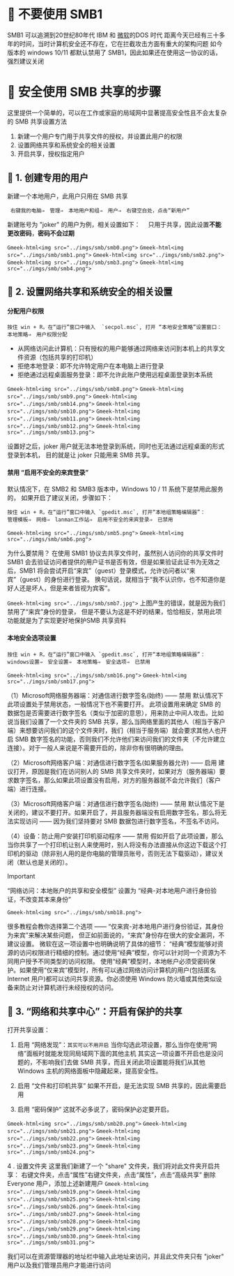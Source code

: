 # 🔖 不要使用 SMB1
SMB1 可以追溯到20世纪80年代 IBM 和 [微软](https://pinpai.smzdm.com/1461/)的DOS 时代
距离今天已经有三十多年的时间，当时计算机安全还不存在，它在拦截攻击方面有重大的架构问题
如今版本的 windows 10/11 都默认禁用了 SMB1，因此如果还在使用这一协议的话，强烈建议关闭


# 🔖 安全使用 SMB 共享的步骤
这里提供一个简单的，可以在工作或家庭的局域网中显著提高安全性且不会太复杂的 SMB 共享设置方法

1. 新建一个用户专门用于共享文件的授权，并设置此用户的权限
2. 设置网络共享和系统安全的相关设置
3. 开启共享，授权指定用户


## 🐻 1. 创建专用的用户
新建一个本地用户，此用户只用在 SMB 共享
```
 右键我的电脑⇒　管理⇒　本地用户和组⇒　用户⇒　右键空白处，点击“新用户”
```

新建账号为 "joker" 的用户为例，相关设置如下：　
只用于共享，因此设置**不能更改密码**，**密码不会过期**

`Gmeek-html<img src="../imgs/smb/smb0.png">`
`Gmeek-html<img src="../imgs/smb/smb1.png">`
`Gmeek-html<img src="../imgs/smb/smb2.png">`
`Gmeek-html<img src="../imgs/smb/smb3.png">`
`Gmeek-html<img src="../imgs/smb/smb4.png">`


## 🐻 2. 设置网络共享和系统安全的相关设置

#### 分配用户权限
```
按住 win + R，在“运行”窗口中输入  `secpol.msc`, 打开 “本地安全策略”设置窗口：
本地策略⇒　用户权限分配
```
- 从网络访问此计算机：只有授权的用户能够通过网络来访问到本机上的共享文件资源（包括共享的打印机）
- 拒绝本地登录：即不允许特定用户在本电脑上进行登录
- 拒绝通过远程桌面服务登录：即不允许此账户使用远程桌面登录到本系统

`Gmeek-html<img src="../imgs/smb/smb8.png">`
`Gmeek-html<img src="../imgs/smb/smb9.png">`
`Gmeek-html<img src="../imgs/smb/smb14.png">`
`Gmeek-html<img src="../imgs/smb/smb10.png">`
`Gmeek-html<img src="../imgs/smb/smb11.png">`
`Gmeek-html<img src="../imgs/smb/smb12.png">`
`Gmeek-html<img src="../imgs/smb/smb13.png">`

设置好之后，joker 用户就无法本地登录到系统，同时也无法通过远程桌面的形式登录到本机，
目的就是让 joker 只能用来 SMB 共享。



#### 禁用 “启用不安全的来宾登录”
默认情况下，在 SMB2 和 SMB3 版本中，Windows 10 / 11 系统下是禁用此服务的，
如果开启了建议关闭，步骤如下：
```
按住 win + R，在“运行”窗口中输入 `gpedit.msc`, 打开“本地组策略编辑器”：
管理模板⇒　网络⇒　lanman工作站⇒　启用不安全的来宾登录⇒　已禁用
```

`Gmeek-html<img src="../imgs/smb/smb5.png">`
`Gmeek-html<img src="../imgs/smb/smb6.png">`

为什么要禁用？
在使用 SMB1 协议去共享文件时，虽然别人访问你的共享文件时 SMB1 会去验证访问者提供的用户证书是否有效，但是如果验证此证书为无效之后，SMB1 将会尝试开启“来宾”（guest）登录模式，允许访问者以“来宾”（guest）的身份进行登录。
换句话说，就相当于“我不认识你，也不知道你是好人还是坏人，但是来者皆视为宾客”。

`Gmeek-html<img src="../imgs/smb/smb7.jpg">`
上图产生的错误，就是因为我们禁用了“来宾”身份的登录，
但是不要认为这是不好的结果，恰恰相反，禁用此项功能就是为了实现更好地保护SMB 共享资料



#### 本地安全选项设置
```
按住 win + R，在“运行”窗口中输入 `gpedit.msc`, 打开“本地组策略编辑器”：
windows设置⇒　安全设置⇒　本地策略⇒　安全选项⇒　已禁用
```

`Gmeek-html<img src="../imgs/smb/smb16.png">`
`Gmeek-html<img src="../imgs/smb/smb17.png">`

（1）Microsoft网络服务器端：对通信进行数字签名(始终) —— 禁用
默认情况下此项设置处于禁用状态，一般情况下也不需要打开。
此项设置用来确定 SMB 的数据包是否需要进行数字签名（类似于加密的意思），用来防止中间人攻击。比如说当我们设置了一个文件夹的 SMB 共享，那么当网络里面的其他人（相当于客户端）来想要访问我们的这个文件夹时，我们（相当于服务端）就会要求其他人也开启 SMB 数字签名的功能，否则我们不允许他们来访问我们的文件夹（不允许建立连接）。对于一般人来说是不需要开启的，除非你有很明确的理由。

（2）Microsoft网络客户端：对通信进行数字签名(如果服务器允许) —— 启用
建议打开，原因是我们在访问别人的 SMB 共享文件夹时，如果对方（服务器端）要求数字签名，那么如果此项设置没有启用，对方的服务器就不会允许我们（客户端）进行连接。

（3）Microsoft网络客户端：对通信进行数字签名(始终) —— 禁用
默认情况下是关闭的，建议不要打开。如果开启了，并且服务器端没有启用数字签名，那么将无法实现访问 —— 因为我们坚持要对 SMB 数据包进行数字签名，不签名不访问。

（4）设备：防止用户安装打印机驱动程序 —— 禁用
假如开启了此项设置，那么当你共享了一个打印机让别人来使用时，别人将没有办法直接从你这边下载这个打印机的驱动（除非别人用的是你电脑的管理员账号，否则无法下载驱动），建议关闭（默认也是关闭的）。

> [!IMPORTANT]
> “网络访问：本地账户的共享和安全模型”  设置为  “经典-对本地用户进行身份验证，不改变其本来身份”

`Gmeek-html<img src="../imgs/smb/smb18.png">`

很多教程会教你选择第二个选项 —— “仅来宾-对本地用户进行身份验证，其身份为来宾”来解决某些问题，
但正如前面说的，“来宾”身份存在很大的安全漏洞，不建议设置。
微软在这一项设置中也明确说明了具体的细节：
“经典”模型能够对资源的访问权限进行精细的控制。通过使用“经典”模型，你可以针对同一个资源为不同用户授予不同类型的访问权限。
使用“经典”模型时，本地帐户必须受密码保护。如果使用“仅来宾”模型时，所有可以通过网络访问计算机的用户(包括匿名 Internet 用户)都可以访问共享资源。你必须使用 Windows 防火墙或其他类似设备来防止对计算机进行未经授权的访问。



## 🐻 3. “网络和共享中心”：开启有保护的共享
打开共享设置：
1. 启用 “网络发现”：`其实可以不用开启`
当你勾选此项设置，那么当你在使用“网络”面板时就能发现同局域网下面的其他主机
其实这一项设置不开启也是没问题的，不影响我们去做 SMB 共享，而且关闭此项设置能将我们从其他 Windows 主机的网络面板中隐藏起来，提高安全性。

2. 启用 “文件和打印机共享”
如果不开启，是无法实现 SMB 共享的，因此需要启用

3. 启用 “密码保护“
这就不必多说了，密码保护必定要开启。

`Gmeek-html<img src="../imgs/smb/smb20.png">`
`Gmeek-html<img src="../imgs/smb/smb21.png">`
`Gmeek-html<img src="../imgs/smb/smb22.png">`
`Gmeek-html<img src="../imgs/smb/smb23.png">`
`Gmeek-html<img src="../imgs/smb/smb24.png">`


4 . 设置文件夹
这里我们新建了一个 "share" 文件夹，我们将对此文件夹开启共享：
右键文件夹，点击“属性”右键文件夹，点击“属性”，点击“高级共享”
删除 Everyone 用户，添加上述新建用户
`Gmeek-html<img src="../imgs/smb/smb19.png">`
`Gmeek-html<img src="../imgs/smb/smb25.png">`
`Gmeek-html<img src="../imgs/smb/smb26.png">`
`Gmeek-html<img src="../imgs/smb/smb27.png">`
`Gmeek-html<img src="../imgs/smb/smb28.png">`
`Gmeek-html<img src="../imgs/smb/smb29.png">`
`Gmeek-html<img src="../imgs/smb/smb30.png">`
`Gmeek-html<img src="../imgs/smb/smb31.png">`


我们可以在资源管理器的地址栏中输入此地址来访问，并且此文件夹只有 "joker" 用户以及我们管理员用户才能进行访问

